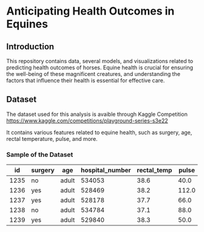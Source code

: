 # Anticipating Health Outcomes in Equines

## Introduction
This repository contains data, several models, and visualizations related to predicting health outcomes of horses.
Equine health is crucial for ensuring the well-being of these magnificent creatures, and understanding the factors that influence their health is essential for effective care.

## Dataset
The dataset used for this analysis is avaible through Kaggle Competition https://www.kaggle.com/competitions/playground-series-s3e22

It contains various features related to equine health, such as surgery, age, rectal temperature, pulse, and more.

### Sample of the Dataset

|   id  | surgery |   age   | hospital_number | rectal_temp | pulse | respiratory_rate | temp_of_extremities | peripheral_pulse | mucous_membrane | capillary_refill_time |
|-------|---------|---------|-----------------|-------------|-------|------------------|---------------------|------------------|-----------------|-----------------------|
| 1235  |    no   |  adult  |     534053      |     38.6    |  40.0 |       20.0       |        normal       |      normal      | normal_pink     |     less_3_sec
| 1236  |   yes   |  adult  |     528469      |     38.2    | 112.0 |       48.0       |         cool        |     reduced      |  bright_pink    |     more_3_sec
| 1237  |   yes   |  adult  |     528178      |     37.7    |  66.0 |       12.0       |         cool        |      normal      |  bright_red     |     less_3_sec
| 1238  |    no   |  adult  |     534784      |     37.1    |  88.0 |       20.0       |         cool        |     reduced      | pale_cyanotic   |     less_3_sec
| 1239  |   yes   |  adult  |     529840      |     38.3    |  50.0 |       12.0       |         None        |      normal      |  bright_pink    |     less_3_sec
